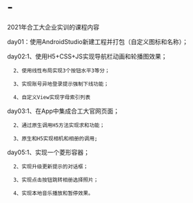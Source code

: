 # -
2021年合工大企业实训的课程内容

day01：使用AndroidStudio新建工程并打包（自定义图标和名称）；

day02:1、使用H5+CSS+JS实现导航栏动画和轮播图效果；

      2、使用线性布局实现3个按钮水平3等分；
      
      3、实现账号异地登录提示强制下线功能；
      
      4、自定义View实现字母索引列表
      
day03:1、在App中集成合工大官网页面；

      2、通过原生调用H5方法实现求和功能；
      
      3、原生和H5实现相机和相册的调用;
      
day05:1、实现一个菱形容器；

      2、实现升级更新提示的对话框；
      
      3、实现点击按钮跳转相册选择照片；
      
      4、实现本地音乐播放和暂停效果。

